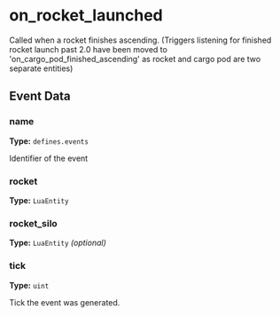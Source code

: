 # on_rocket_launched

Called when a rocket finishes ascending. (Triggers listening for finished rocket launch past 2.0 have been moved to 'on_cargo_pod_finished_ascending' as rocket and cargo pod are two separate entities)

## Event Data

### name

**Type:** `defines.events`

Identifier of the event

### rocket

**Type:** `LuaEntity`

### rocket_silo

**Type:** `LuaEntity` *(optional)*

### tick

**Type:** `uint`

Tick the event was generated.


